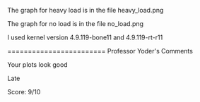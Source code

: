 The graph for heavy load is in the file heavy_load.png

The graph for no load is in the file no_load.png

I used kernel version 4.9.119-bone11 and 4.9.119-rt-r11

========================
Professor Yoder's Comments

Your plots look good

Late

Score: 9/10
